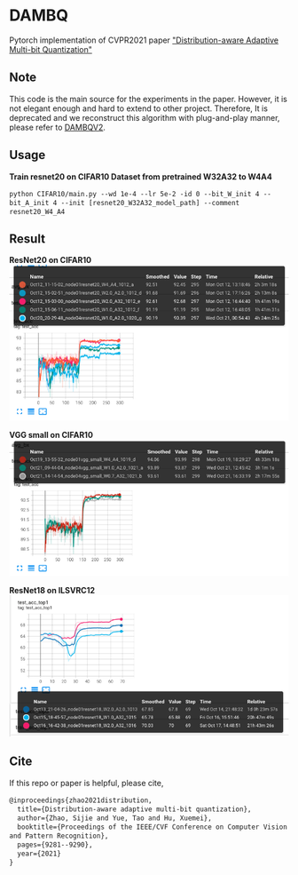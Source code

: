 # DAMBQ

Pytorch implementation of CVPR2021 paper ["Distribution-aware Adaptive Multi-bit Quantization"](https://openaccess.thecvf.com/content/CVPR2021/papers/Zhao_Distribution-Aware_Adaptive_Multi-Bit_Quantization_CVPR_2021_paper.pdf)

## Note

This code is the main source for the experiments in the paper. However, it is not elegant enough and hard to extend to other project. Therefore, It is deprecated and we reconstruct this algorithm with plug-and-play manner, please refer to [DAMBQV2](https://github.com/sijeh/DAMBQV2).

## Usage

**Train resnet20 on CIFAR10 Dataset from pretrained W32A32 to W4A4**

```
python CIFAR10/main.py --wd 1e-4 --lr 5e-2 -id 0 --bit_W_init 4 --bit_A_init 4 --init [resnet20_W32A32_model_path] --comment resnet20_W4_A4
```

## Result

**ResNet20 on CIFAR10**
![resnet20 on cifar10](imgs/resnet20_cifar10.png)

**VGG small on CIFAR10**
![vgg small on cifar10](imgs/vgg_small_cifar10.png)

**ResNet18 on ILSVRC12**
![resnet18 on ILSVRC12](imgs/resnet18_imagenet.png)

## Cite

If this repo or paper is helpful, please cite,

```
@inproceedings{zhao2021distribution,
  title={Distribution-aware adaptive multi-bit quantization},
  author={Zhao, Sijie and Yue, Tao and Hu, Xuemei},
  booktitle={Proceedings of the IEEE/CVF Conference on Computer Vision and Pattern Recognition},
  pages={9281--9290},
  year={2021}
}
```
